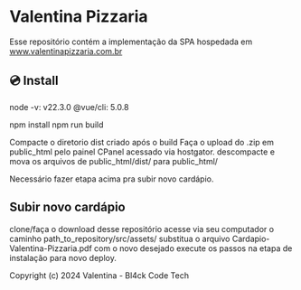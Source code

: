 # Valentina Pizzaria

Esse repositório contém a implementação da SPA hospedada em www.valentinapizzaria.com.br


## 💿 Install

node -v: v22.3.0
@vue/cli: 5.0.8

npm install
npm run build

Compacte o diretorio dist criado após o build
Faça o upload do .zip em public_html pelo painel CPanel acessado via hostgator.
descompacte e mova os arquivos de public_html/dist/ para public_html/

Necessário fazer etapa acima pra subir novo cardápio.

## Subir novo cardápio

clone/faça o download desse repositório
acesse via seu computador o caminho path_to_repository/src/assets/
substitua o arquivo Cardapio-Valentina-Pizzaria.pdf com o novo desejado
execute os passos na etapa de instalação para novo deploy.

Copyright (c) 2024 Valentina - Bl4ck Code Tech

